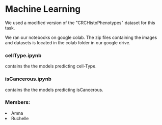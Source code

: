<h1> Machine Learning </h1>

We used a modified version of the "CRCHistoPhenotypes" dataset for this task.

We ran our notebooks on google colab. The zip files containing the images and datasets is located in the colab folder in our google drive.

<h3> cellType.ipynb </h3> contains the the models predicting cell-Type. 

<h3> isCancerous.ipynb  </h3> contains the the models predicting isCancerous. 

<h3> Members: </h3>
<li> Amna </li>
<li> Ruchelle </li>
